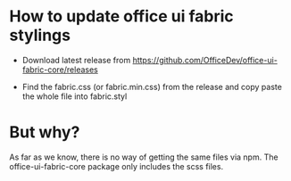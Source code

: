 # How to update office ui fabric stylings #

* Download latest release from https://github.com/OfficeDev/office-ui-fabric-core/releases

* Find the fabric.css (or fabric.min.css) from the release and copy paste the whole file into fabric.styl

# But why? #

As far as we know, there is no way of getting the same files via npm. The office-ui-fabric-core package only includes the scss files.